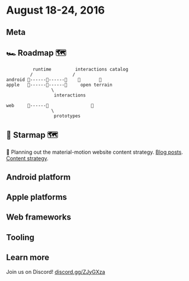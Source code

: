 # August 18-24, 2016

## Meta

## 🏎 Roadmap 🗺

              runtime         interactions catalog
             /               /
    android 🎉------📝------🚩    🌱       🌱
    apple   🎉------📝------🚩     open terrain
                     \
                      interactions
    
    web     🎉------📝                🌱
                     \
                      prototypes

## 🌟 Starmap 🗺

📝 Planning out the material-motion website content strategy. [Blog posts](https://github.com/material-motion/material-motion-website/milestone/1). [Content strategy](https://github.com/material-motion/material-motion-website/milestone/2).

## Android platform

## Apple platforms

## Web frameworks

## Tooling

## Learn more

Join us on Discord! [discord.gg/ZJyGXza](https://discord.gg/ZJyGXza)


